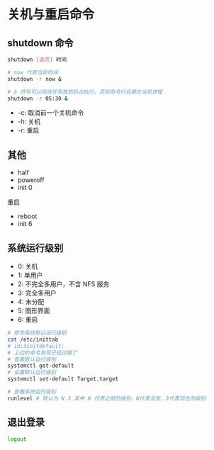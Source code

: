 # 关机与重启命令

## shutdown 命令

```bash
shutdown [选项] 时间

# now 代表当前时间
shutdown -r now &

# & 符号可以将该任务放到后台执行，否则命令行会停在当前进程
shutdown -r 05:30 &
```

- -c: 取消前一个关机命令
- -h: 关机
- -r: 重启

## 其他

- half
- poweroff
- init 0

重启

- reboot
- init 6

## 系统运行级别

- 0: 关机
- 1: 单用户
- 2: 不完全多用户，不含 NFS 服务
- 3: 完全多用户
- 4: 未分配
- 5: 图形界面
- 6: 重启

```bash
# 修改系统默认运行级别
cat /etc/inittab
# id:3initdefault:
# 上边的命令发现已经过期了
# 查看默认运行级别
systemctl get-default
# 设置默认运行级别
systemctl set-default Target.target

# 查看系统运行级别
runlevel # 默认为 N 3 其中 N 代表之前的级别，N代表没有，3代表现在的级别
```

## 退出登录

```bash
logout
```
